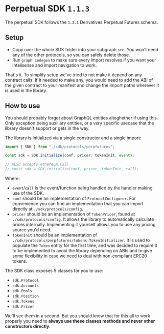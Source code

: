 # Perpetual SDK `1.1.3`

The perpetual SDK follows the `1.3.1` Derivatives Perpetual Futures schema.

## Setup

- Copy over the whole SDK folder into your subgraph `src`. You won't need any of the other protocols, so you can safely delete those.
- Run `graph codegen` to make sure every import resolves if you want your intelisense and import navigation to work.

That's it. To simplify setup we've tried to not make it depend on any contract calls. If it needed to make any, you would need to add the ABI of the given contract to your manifest and change the import paths wherever it is used in the library.

## How to use

You should probably forget about GraphQL entities altoghether if using this. Only exception being auxiliary entities, or a very specific usecase that the library doesn't support or gets in the way.

The library is initialized via a single constructor and a single import:

```typescript
import { SDK } from "./sdk/protocols/perpfutures";

const sdk = SDK.initialize(conf, pricer, tokenInit, event);

// ALSO accepts ethereum.Call
// const sdk = SDK.initialize(conf, pricer, tokenInit, call);
```

Where:

- `event`/`call` is the event/function being handled by the handler making use of the SDK.
- `conf` should be an implementation of `ProtocolConfigurer`. For convenience you can find an implementation that you can import directly at `./sdk/protocols/config`.
- `pricer` should be an implementation of `TokenPricer`, found at `./sdk/protocols/config`. It allows the library to automatically calculate prices internally. Implementing it yourself allows you to use any pricing source you'd need.
- `tokenInit` should be an implementation of `./sdk/protocols/perpfutures/tokens:TokenInitializer`. It is used to populate the `Token` entity for the first time, and was decided to require it to be implemented to avoid the library depending on ABIs and to give some flexibility in case we need to deal with non-compliant ERC20 tokens.

The SDK class exposes 5 classes for you to use:

- `sdk.Protocol`
- `sdk.Accounts`
- `sdk.Pools`
- `sdk.Position`
- `sdk.Tokens`
- `sdk.Pricer`

We'll see them in a second. But you should know that for this all to work properly you need to **always use these classes methods and never other constructors directly**.
